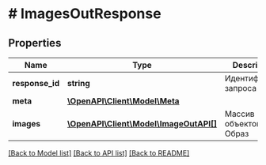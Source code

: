 # # ImagesOutResponse

## Properties

Name | Type | Description | Notes
------------ | ------------- | ------------- | -------------
**response_id** | **string** | Идентификатор запроса | [optional]
**meta** | [**\OpenAPI\Client\Model\Meta**](Meta.md) |  |
**images** | [**\OpenAPI\Client\Model\ImageOutAPI[]**](ImageOutAPI.md) | Массив объектов Образ |

[[Back to Model list]](../../README.md#models) [[Back to API list]](../../README.md#endpoints) [[Back to README]](../../README.md)

